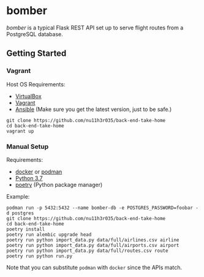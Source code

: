 # bomber

*bomber* is a typical Flask REST API set up to serve flight routes
from a PostgreSQL database.

## Getting Started

### Vagrant

Host OS Requirements:
- [VirtualBox](https://www.virtualbox.org/)
- [Vagrant](https://www.vagrantup.com/)
- [Ansible](https://www.ansible.com/) (Make sure you get the latest
  version, just to be safe.)

```shell
git clone https://github.com/nu11h3r035/back-end-take-home
cd back-end-take-home
vagrant up
```

### Manual Setup

Requirements:
- [docker](https://www.docker.com/) or [podman](https://podman.io/)
- [Python 3.7](https://github.com/pyenv/pyenv)
- [poetry](https://github.com/sdispater/poetry) (Python package manager)

Example:

```shell
podman run -p 5432:5432 --name bomber-db -e POSTGRES_PASSWORD=foobar -d postgres
git clone https://github.com/nu11h3r035/back-end-take-home
cd back-end-take-home
poetry install
poetry run alembic upgrade head
poetry run python import_data.py data/full/airlines.csv airline
poetry run python import_data.py data/full/airports.csv airport
poetry run python import_data.py data/full/routes.csv route
poetry run python run.py
```

Note that you can substitute `podman` with `docker` since the APIs match.
